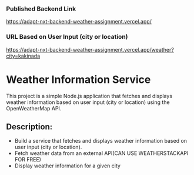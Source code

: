 ### Published Backend Link
https://adapt-nxt-backend-weather-assignment.vercel.app/

### URL Based on User Input (city or location)
https://adapt-nxt-backend-weather-assignment.vercel.app/weather?city=kakinada

# Weather Information Service

This project is a simple Node.js application that fetches and displays weather information based on user input (city or location) using the OpenWeatherMap API.

## Description:
- Build a service that fetches and displays weather information based on user input (city or location).
- Fetch weather data from an external API(CAN USE WEATHERSTACKAPI FOR FREE)
- Display weather information for a given city
